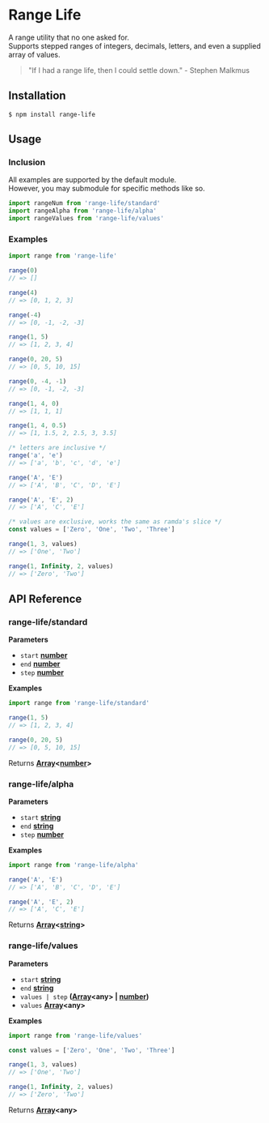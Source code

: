# Range Life
A range utility that no one asked for.  
Supports stepped ranges of integers, decimals, letters, and even a supplied array of values.
> "If I had a range life, then I could settle down." - Stephen Malkmus

## Installation
`$ npm install range-life`

## Usage

### Inclusion
All examples are supported by the default module.  
However, you may submodule for specific methods like so.
```javascript
import rangeNum from 'range-life/standard'
import rangeAlpha from 'range-life/alpha'
import rangeValues from 'range-life/values'
```
### Examples
```javascript
import range from 'range-life'

range(0)
// => []

range(4)
// => [0, 1, 2, 3]

range(-4)
// => [0, -1, -2, -3]

range(1, 5)
// => [1, 2, 3, 4]

range(0, 20, 5)
// => [0, 5, 10, 15]

range(0, -4, -1)
// => [0, -1, -2, -3]

range(1, 4, 0)
// => [1, 1, 1]

range(1, 4, 0.5)
// => [1, 1.5, 2, 2.5, 3, 3.5]

/* letters are inclusive */
range('a', 'e')
// => ['a', 'b', 'c', 'd', 'e']

range('A', 'E')
// => ['A', 'B', 'C', 'D', 'E']

range('A', 'E', 2)
// => ['A', 'C', 'E']

/* values are exclusive, works the same as ramda's slice */
const values = ['Zero', 'One', 'Two', 'Three']

range(1, 3, values)
// => ['One', 'Two']

range(1, Infinity, 2, values)
// => ['Zero', 'Two']
```

## API Reference

### range-life/standard

**Parameters**

-   `start` **[number](https://developer.mozilla.org/en-US/docs/Web/JavaScript/Reference/Global_Objects/Number)**
-   `end` **[number](https://developer.mozilla.org/en-US/docs/Web/JavaScript/Reference/Global_Objects/Number)**
-   `step` **[number](https://developer.mozilla.org/en-US/docs/Web/JavaScript/Reference/Global_Objects/Number)**

**Examples**

```javascript
import range from 'range-life/standard'

range(1, 5)
// => [1, 2, 3, 4]

range(0, 20, 5)
// => [0, 5, 10, 15]
```

Returns **[Array](https://developer.mozilla.org/en-US/docs/Web/JavaScript/Reference/Global_Objects/Array)&lt;[number](https://developer.mozilla.org/en-US/docs/Web/JavaScript/Reference/Global_Objects/Number)&gt;**

### range-life/alpha

**Parameters**

-   `start` **[string](https://developer.mozilla.org/en-US/docs/Web/JavaScript/Reference/Global_Objects/String)**
-   `end` **[string](https://developer.mozilla.org/en-US/docs/Web/JavaScript/Reference/Global_Objects/String)**
-   `step` **[number](https://developer.mozilla.org/en-US/docs/Web/JavaScript/Reference/Global_Objects/Number)**

**Examples**

```javascript
import range from 'range-life/alpha'

range('A', 'E')
// => ['A', 'B', 'C', 'D', 'E']

range('A', 'E', 2)
// => ['A', 'C', 'E']
```

Returns **[Array](https://developer.mozilla.org/en-US/docs/Web/JavaScript/Reference/Global_Objects/Array)&lt;[string](https://developer.mozilla.org/en-US/docs/Web/JavaScript/Reference/Global_Objects/String)&gt;**



### range-life/values

**Parameters**

-   `start` **[string](https://developer.mozilla.org/en-US/docs/Web/JavaScript/Reference/Global_Objects/String)**
-   `end` **[string](https://developer.mozilla.org/en-US/docs/Web/JavaScript/Reference/Global_Objects/String)**
-   `values | step` **([Array](https://developer.mozilla.org/en-US/docs/Web/JavaScript/Reference/Global_Objects/Array)&lt;any&gt; | [number](https://developer.mozilla.org/en-US/docs/Web/JavaScript/Reference/Global_Objects/Number))**
- `values` **[Array](https://developer.mozilla.org/en-US/docs/Web/JavaScript/Reference/Global_Objects/Array)&lt;any&gt;**

**Examples**

```javascript
import range from 'range-life/values'

const values = ['Zero', 'One', 'Two', 'Three']

range(1, 3, values)
// => ['One', 'Two']

range(1, Infinity, 2, values)
// => ['Zero', 'Two']
```

Returns **[Array](https://developer.mozilla.org/en-US/docs/Web/JavaScript/Reference/Global_Objects/Array)&lt;any&gt;**
